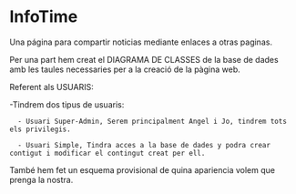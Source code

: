 # InfoTime
Una página para compartir noticias mediante enlaces a otras paginas.

Per una part hem creat el DIAGRAMA DE CLASSES de la base de dades amb les taules necessaries per a la creació de la pàgina web.

Referent als USUARIS:

  -Tindrem dos tipus de usuaris:
  
      - Usuari Super-Admin, Serem principalment Angel i Jo, tindrem tots els privilegis.
      
      - Usuari Simple, Tindra acces a la base de dades y podra crear contigut i modificar el contingut creat per ell.
      
      
També hem fet un esquema provisional de quina apariencia volem que prenga la nostra. 
